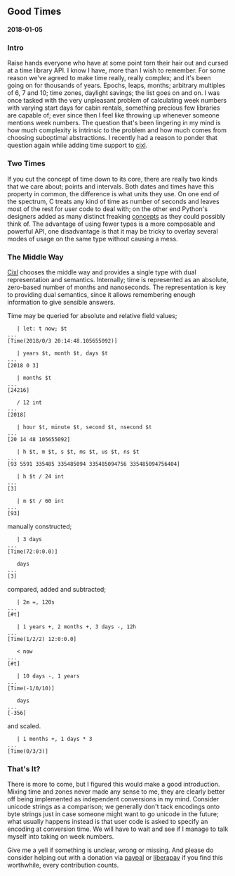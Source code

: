 ## Good Times
#### 2018-01-05

### Intro
Raise hands everyone who have at some point torn their hair out and cursed at a time library API. I know I have, more than I wish to remember. For some reason we've agreed to make time really, really complex; and it's been going on for thousands of years. Epochs, leaps, months; arbitrary multiples of 6, 7 and 10; time zones, daylight savings; the list goes on and on. I was once tasked with the very unpleasant problem of calculating week numbers with varying start days for cabin rentals, something precious few libraries are capable of; ever since then I feel like throwing up whenever someone mentions week numbers. The question that's been lingering in my mind is how much complexity is intrinsic to the problem and how much comes from choosing suboptimal abstractions. I recently had a reason to ponder that question again while adding time support to [cixl](https://github.com/basic-gongfu/cixl).

### Two Times
If you cut the concept of time down to its core, there are really two kinds that we care about; points and intervals. Both dates and times have this property in common, the difference is what units they use. On one end of the spectrum, C treats any kind of time as number of seconds and leaves most of the rest for user code to deal with; on the other end Python's designers added as many distinct freaking [concepts](https://docs.python.org/3.5/library/datetime.html) as they could possibly think of. The advantage of using fewer types is a more composable and powerful API, one disadvantage is that it may be tricky to overlay several modes of usage on the same type without causing a mess.

### The Middle Way
[Cixl](https://github.com/basic-gongfu/cixl) chooses the middle way and provides a single type with dual representation and semantics. Internally; time is represented as an absolute, zero-based number of months and nanoseconds. The representation is key to providing dual semantics, since it allows remembering enough information to give sensible answers.

Time may be queried for absolute and relative field values;

```
   | let: t now; $t
...
[Time(2018/0/3 20:14:48.105655092)]

   | years $t, month $t, days $t
...
[2018 0 3]

   | months $t
...
[24216]

   / 12 int
...
[2018]

   | hour $t, minute $t, second $t, nsecond $t
...
[20 14 48 105655092]

   | h $t, m $t, s $t, ms $t, us $t, ns $t
...
[93 5591 335485 335485094 335485094756 335485094756404]

   | h $t / 24 int
...
[3]

   | m $t / 60 int
...
[93]
```
manually constructed;

```
   | 3 days
...
[Time(72:0:0.0)]

   days
...
[3]
```

compared, added and subtracted;

```
   | 2m =, 120s
...
[#t]

   | 1 years +, 2 months +, 3 days -, 12h
...
[Time(1/2/2) 12:0:0.0]

   < now
...
[#t]

   | 10 days -, 1 years
...
[Time(-1/0/10)]

   days
...
[-356]
```

and scaled.

```
   | 1 months +, 1 days * 3
...
[Time(0/3/3)]
```

### That's It?
There is more to come, but I figured this would make a good introduction. Mixing time and zones never made any sense to me, they are clearly better off being implemented as independent conversions in my mind. Consider unicode strings as a comparison; we generally don't tack encodings onto byte strings just in case someone might want to go unicode in the future; what usually happens instead is that user code is asked to specify an encoding at conversion time. We will have to wait and see if I manage to talk myself into taking on week numbers.

Give me a yell if something is unclear, wrong or missing. And please do consider helping out with a donation via [paypal](https://paypal.me/basicgongfu) or [liberapay](https://liberapay.com/basic-gongfu/donate) if you find this worthwhile, every contribution counts.
